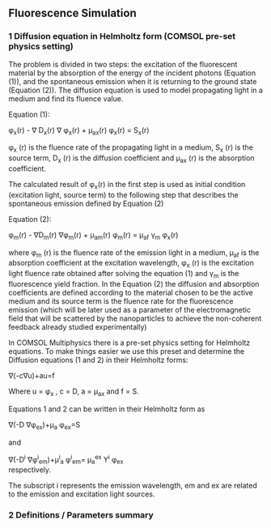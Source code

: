 ## Fluorescence Simulation

### 1 Diffusion equation in Helmholtz form (COMSOL pre-set physics setting)

The problem is divided in two steps: the excitation of the fluorescent material by the absorption of the energy of the incident photons (Equation (1)), and the spontaneous emission when it is returning to the ground state (Equation (2)). 
The diffusion equation is used to model propagating light in a medium and find its fluence value.

Equation (1):

φ<sub>x</sub>(r) - ∇ D<sub>x</sub>(r)  ∇ φ<sub>x</sub>(r) + μ<sub>ax</sub>(r)  φ<sub>x</sub>(r) = S<sub>x</sub>(r)		

φ<sub>x</sub> (r)  is the fluence rate of the propagating light in a medium, S<sub>x</sub> (r) is the source term, D<sub>x</sub> (r) is the diffusion coefficient and μ<sub>ax</sub> (r) is the absorption coefficient.

The calculated result of φ<sub>x</sub>(r) in the first step is used as initial condition (excitation light, source term) to the following step that describes the spontaneous emission defined by Equation (2)
	
Equation (2):

φ<sub>m</sub>(r) - ∇D<sub>m</sub>(r) ∇φ<sub>m</sub>(r) + μ<sub>am</sub>(r)  φ<sub>m</sub>(r) = μ<sub>af</sub> γ<sub>m</sub> φ<sub>x</sub>(r) 

where φ<sub>m</sub> (r) is the fluence rate of the emission light in a medium, μ<sub>af</sub> is the absorption coefficient at the excitation wavelength, φ<sub>x</sub> (r)  is the excitation light fluence rate obtained after solving the equation (1) and γ<sub>m</sub> is the fluorescence yield fraction. In the Equation (2) the diffusion and absorption coefficients are defined according to the material chosen to be the active medium and its source term is the fluence rate for the fluorescence emission (which will be later used as a parameter of the electromagnetic field that will be scattered by the nanoparticles to achieve the non-coherent feedback already studied experimentally)

In COMSOL Multiphysics there is a pre-set physics setting for Helmholtz equations. To make things easier we use this preset and determine the Diffusion equations (1 and 2) in their Helmholtz forms:  

∇(-c∇u)+au=f 	 

Where u = φ<sub>x</sub> , c = D, a = μ<sub>ax</sub> and f = S.

Equations 1 and 2 can be written in their Helmholtz form as

∇(-D ∇φ<sub>ex</sub>)+μ<sub>a</sub> φ<sub>ex</sub>=S 	

and

∇(-D<sup>i</sup> ∇φ<sup>i</sup><sub>em</sub>)+μ<sup>i</sup><sub>a</sub> φ<sup>i</sup><sub>em</sub>= μ<sub>a</sub><sup>ex</sup> Y<sup>i</sup>  φ<sub>ex</sub> 		
respectively.

The subscript i represents the emission wavelength, em and ex are related to the emission and excitation light sources.


### 2 Definitions / Parameters summary
 

